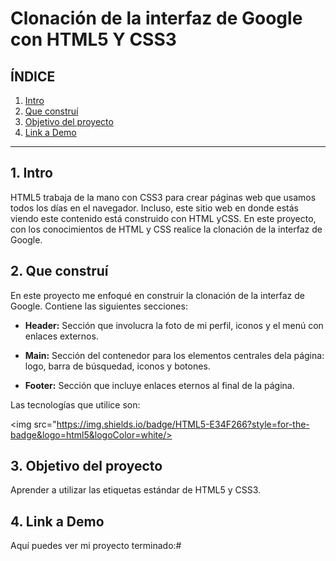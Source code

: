 # Clonación de la interfaz de Google con HTML5 Y CSS3

## **ÍNDICE**

1. [Intro](#)
2. [Que construí](#)
3. [Objetivo del proyecto](#)
4. [Link a Demo](#)

****

## 1. Intro
HTML5 trabaja de la mano con CSS3 para crear páginas web que usamos todos los días en el navegador. Incluso, este sitio web en donde estás viendo este contenido está construido con HTML yCSS. En este proyecto, con los conocimientos de HTML y CSS realice la clonación de la interfaz de Google.

## 2. Que construí
En este proyecto me enfoqué en construir la clonación de la interfaz de Google.
Contiene las siguientes secciones:

* **Header:** Sección que involucra la foto de mi perfil, iconos y el menú con enlaces externos.
  
* **Main:** Sección del contenedor para los elementos centrales dela página: logo, barra de búsquedad, iconos y botones.
  
* **Footer:** Sección que incluye enlaces eternos al final de la página.

  
Las tecnologías que utilice son:

<img src="https://img.shields.io/badge/HTML5-E34F266?style=for-the-badge&logo=html5&logoColor=white/>

## 3. Objetivo del proyecto
Aprender a utilizar las etiquetas estándar de HTML5 y CSS3.

## 4. Link a Demo
Aquí puedes ver mi proyecto terminado:#
